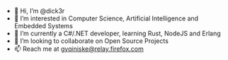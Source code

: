 - 👋 Hi, I’m @dick3r
- 👀 I’m interested in Computer Science, Artificial Intelligence and Embedded Systems
- 🌱 I’m currently a C#/.NET developer, learning Rust, NodeJS and Erlang
- 💞️ I’m looking to collaborate on Open Source Projects
- 📫 Reach me at gvqiniske@relay.firefox.com  

<!---
dick3r/dick3r is a ✨ special ✨ repository because its `README.md` (this file) appears on your GitHub profile.
You can click the Preview link to take a look at your changes.
--->
